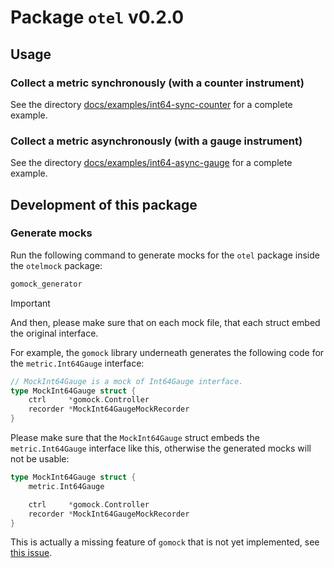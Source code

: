 # Package `otel` v0.2.0 

## Usage

### Collect a metric synchronously (with a counter instrument)

See the directory [docs/examples/int64-sync-counter](docs/examples/int64-sync-counter) for a complete example.

### Collect a metric asynchronously (with a gauge instrument)

See the directory [docs/examples/int64-async-gauge](docs/examples/int64-async-gauge) for a complete example.

## Development of this package

### Generate mocks

Run the following command to generate mocks for the `otel` package inside the `otelmock` package:
```bash
gomock_generator
```

> [!IMPORTANT]
> And then, please make sure that on each mock file, that each struct embed the original interface.

For example, the `gomock` library underneath generates the following code for the `metric.Int64Gauge` interface:
```go
// MockInt64Gauge is a mock of Int64Gauge interface.
type MockInt64Gauge struct {
	ctrl     *gomock.Controller
	recorder *MockInt64GaugeMockRecorder
}
```

Please make sure that the `MockInt64Gauge` struct embeds the `metric.Int64Gauge` interface like this, otherwise the generated mocks will not be usable:
```go
type MockInt64Gauge struct {
	metric.Int64Gauge

	ctrl     *gomock.Controller
	recorder *MockInt64GaugeMockRecorder
}
```

This is actually a missing feature of `gomock` that is not yet implemented, see [this issue](https://github.com/uber-go/mock/issues/64).
